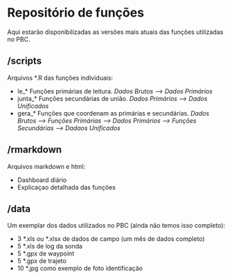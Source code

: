# Repositório de funções

Aqui estarão disponibilizadas as versões mais atuais das funções utilizadas no PBC.

## /scripts

Arquivos \*.R das funções individuais:

- le_* Funções primárias de leitura. *Dados Brutos --> Dados Primários*
- junta_* Funções secundárias de união. *Dados Primários --> Dados Unificados*
- gera_* Funções que coordenam as primárias e secundárias. *Dados Brutos --> Funções Primárias --> Dados Primários --> Funções Secundárias --> Dadaos Unificados*

## /rmarkdown

Arquivos markdown e html:

- Dashboard diário
- Explicaçao detalhada das funções

## /data

Um exemplar dos dados utilizados no PBC (ainda não temos isso completo):

- 3 \*.xls ou \*.xlsx de dados de campo (um mês de dados completo)
- 5 \*.xls de log da sonda
- 5 \*.gpx de waypoint
- 5 \*.gpx de trajeto
- 10 \*.jpg como exemplo de foto identificação

